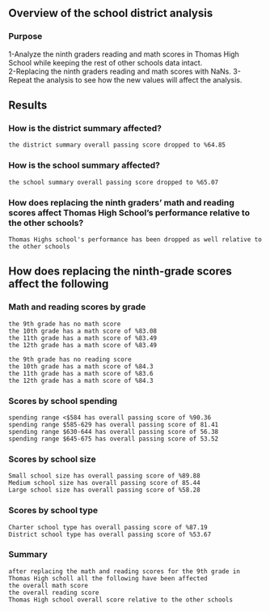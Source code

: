 ## Overview of the school district analysis

### Purpose

   1-Analyze the ninth graders reading and math scores in Thomas High School while keeping the rest of other schools data intact.  
   2-Replacing the ninth graders reading and math scores with NaNs.
   3-Repeat the analysis to see how the new values will affect the analysis.



## Results

### How is the district summary affected?
    the district summary overall passing score dropped to %64.85

### How is the school summary affected?
    the school summary overall passing score dropped to %65.07

### How does replacing the ninth graders’ math and reading scores affect Thomas High School’s performance relative to the other schools?
    Thomas Highs school's performance has been dropped as well relative to the other schools




## How does replacing the ninth-grade scores affect the following

### Math and reading scores by grade
    the 9th grade has no math score 
    the 10th grade has a math score of %83.08
    the 11th grade has a math score of %83.49
    the 12th grade has a math score of %83.49

    the 9th grade has no reading score 
    the 10th grade has a math score of %84.3
    the 11th grade has a math score of %83.6
    the 12th grade has a math score of %84.3


### Scores by school spending
    spending range <$584 has overall passing score of %90.36
    spending range $585-629 has overall passing score of 81.41
    spending range $630-644 has overall passing score of 56.38
    spending range $645-675 has overall passing score of 53.52

    

### Scores by school size
    Small school size has overall passing score of %89.88
    Medium school size has overall passing score of 85.44
    Large school size has overall passing score of %58.28


### Scores by school type
    Charter school type has overall passing score of %87.19
    District school type has overall passing score of %53.67



### Summary
    after replacing the math and reading scores for the 9th grade in Thomas High scholl all the following have been affected
    the overall math score 
    the overall reading score 
    Thomas High school overall score relative to the other schools 
     
